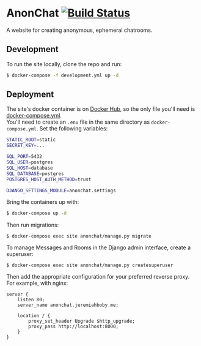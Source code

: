 # AnonChat [![Build Status](https://travis-ci.com/AnonGuy/technical-test.svg?branch=master)](https://travis-ci.com/AnonGuy/technical-test)

A website for creating anonymous, ephemeral chatrooms.

## Development

To run the site locally, clone the repo and run:

```sh
$ docker-compose -f development.yml up -d
```

## Deployment
The site's docker container is on [Docker Hub](https://hub.docker.com/repository/docker/anonguy/anonchat), so the only file you'll need is [docker-compose.yml](https://raw.githubusercontent.com/AnonGuy/technical-test/master/docker-compose.yml). <br>
You'll need to create an `.env` file in the same directory as `docker-compose.yml`. Set the following variables:
```sh
STATIC_ROOT=static
SECRET_KEY=...

SQL_PORT=5432
SQL_USER=postgres
SQL_HOST=database
SQL_DATABASE=postgres
POSTGRES_HOST_AUTH_METHOD=trust

DJANGO_SETTINGS_MODULE=anonchat.settings
```
Bring the containers up with:
```sh
$ docker-compose up -d
```
Then run migrations:
```
$ docker-compose exec site anonchat/manage.py migrate
```
To manage Messages and Rooms in the Django admin interface, create a superuser:
```
$ docker-compose exec site anonchat/manage.py createsuperuser
```
Then add the appropriate configuration for your preferred reverse proxy. For example, with nginx:
```nginx
server {
    listen 80;
    server_name anonchat.jeremiahboby.me;

    location / {
        proxy_set_header Upgrade $http_upgrade;
        proxy_pass http://localhost:8000;
    }
}
```

